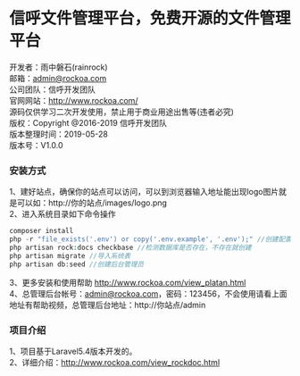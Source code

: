 # 信呼文件管理平台，免费开源的文件管理平台


开发者：雨中磐石(rainrock)  
邮箱：admin@rockoa.com  
公司团队：信呼开发团队  
官网网站：http://www.rockoa.com/  
源码仅供学习二次开发使用，禁止用于商业用途出售等(违者必究)  
版权：Copyright @2016-2019 信呼开发团队  
版本整理时间：2019-05-28  
版本号：V1.0.0  


 

### 安装方式 
1、建好站点，确保你的站点可以访问，可以到浏览器输入地址能出现logo图片就是可以如：http://你的站点/images/logo.png  
2、进入系统目录如下命令操作  
```php
composer install
php -r "file_exists('.env') or copy('.env.example', '.env');" //创建配置文件并修改里面配置参数，如数据库信息
php artisan rock:docs checkbase //检测数据库是否存在，不存在就创建
php artisan migrate //导入系统表
php artisan db:seed //创建后台管理员
```
3、更多安装和使用帮助  http://www.rockoa.com/view_platan.html  
4、总管理后台帐号：admin@rockoa.com，密码：123456，不会使用请看上面地址有帮助视频，总管理后台地址：http://你站点/admin


### 项目介绍 
1、项目基于Laravel5.4版本开发的。  
2、详细介绍：http://www.rockoa.com/view_rockdoc.html  